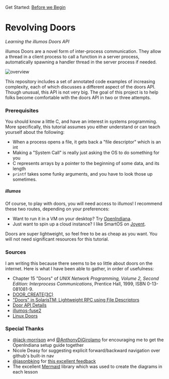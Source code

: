 Get Started: [Before we Begin](00_begin/ "Before we Begin")

# Revolving Doors
*Learning the illumos Doors API*

illumos Doors are a novel form of inter-process communication. They allow a
thread in a client process to call a function in a server process, automatically
spawning a handler thread in the server process if needed.

![overview](overview.svg)

This repository includes a set of annotated code examples of increasing
complexity, each of which discusses a different aspect of the doors API. Though
unusual, this API is not very big. The goal of this project is to help folks
become comfortable with the doors API in two or three attempts.

### Prerequisites
You should know a little C, and have an interest in systems programming. More
specifically, this tutorial assumes you either understand or can teach yourself
about the following:

* When a process opens a file, it gets back a "file descriptor" which is an int
* Making a "System Call" is really just asking the OS to do something for you
* C represents arrays by a pointer to the beginning of some data, and its length
* `printf` takes some funky arguments, and you have to look those up sometimes.

##### illumos
Of course, to play with doors, you will need access to illumos! I recommend
these two routes, depending on your preferences:

* Want to run it in a VM on your desktop? Try [OpenIndiana](appendices/OpenIndiana).
* Just want to spin up a cloud instance? I like SmartOS on [Joyent](appendices/SmartOS).

Doors are super lightweight, so feel free to be as cheap as you want. You will
not need significant resources for this tutorial.

### Sources
I am writing this because there seems to be so little about doors on the 
internet. Here is what I have been able to gather, in order of usefulness:

* Chapter 15 "Doors" of *UNIX Network Programming, Volume 2, Second Edition: Interprocess Communications*, Prentice Hall, 1999, ISBN 0-13-081081-9.
* [DOOR_CREATE(3C)](https://illumos.org/man/3C/door_create)
* ["Doors" in SolarisTM: Lightweight RPC using File Descriptors](http://www.kohala.com/start/papers.others/doors.html)
* [Door API Details](https://blogs.oracle.com/tucker/door-api-details)
* [illumos-fuse2](https://bitbucket.org/gwr/illumos-fuse2)
* [Linux Doors](http://ldoor.sourceforge.net) 

### Special Thanks
* [@jack-morrison](https://github.com/jack-morrison) and [@AnthonyDiGirolamo](https://github.com/AnthonyDiGirolamo) for encouraging me to get the OpenIndiana setup guide together
* Nicole Deasy for suggesting explicit forward/backward navigation over github's built-in nav
* [@jasonbking](https://github.com/jasonbking) for [this excellent feedback](https://www.reddit.com/r/illumos/comments/babxsl/doors_api_tutorial/eke7es9/)
* The excellent [Mermaid](https://mermaidjs.github.io/) library which was used to create the diagrams in each lesson
